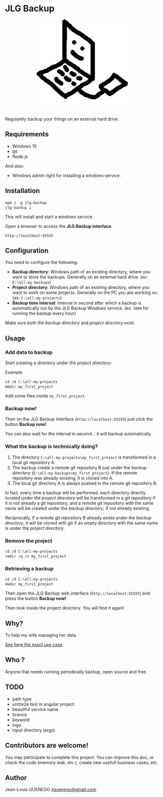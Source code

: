 # JLG Backup

<div align="center">
  <img src="./client/src/assets/logo.png" width="300" />
</div>

Regularely backup your things on an external hard drive.

## Requirements

- Windows 10
- git
- Node.js

And also:

- Windows admin right for installing a windows service.

## Installation

```
npm i -g jlg-backup
jlg-backup i
```

This will install and start a windows service.

Open a browser to access the **JLG Backup interface**.

```
http://localhost:55555
```

## Configuration

You need to configure the following:

- **Backup directory**: Windows path of an existing directory, where you want to store the backups. Generally on an external hard drive. (ex: `E:\all-my-backups`)
- **Project directory**: Windows path of an existing directory, where you want to work on some projects. Generally on the PC you are working on. (ex: `C:\all-my-projects`)
- **Backup time interval**: Interval in second after which a backup is automatically run by the JLG Backup Windows service. (ex: `3600` for running the backup every hour)

Make sure both the _backup directory_ and _project directory_ exist.

## Usage

### Add data to backup

Start creating a directory under the _project directory_:

Example

```
cd /d C:\all-my-projects
mkdir my_first_project
```

Add some files inside `my_first_project`.

### Backup now!

Then on the JLG Backup interface (`http://localhost:55555`) just click the button **Backup now!**

You can also wait for the interval in second... it will backup automatically.

### What the backup is technically doing?

1. The directory `C:\all-my-projects\my_first_project` is transformed in a local git repository A.
2. The backup create a remote git repository B just under the _backup directory_ (`E:\all-my-backups\my_first_project`). If the remote repository was already existing, it is cloned into A.
3. The local git directory A is always pushed in the remote git repository B.

In fact, every time a backup will be performed, each directory directly located under the _project directory_ will be transformed in a git repository if it is not already a git repository, and a remote git repository with the same name will be created under the _backup directory_, if not already existing.

Reciprocally, if a remote git repository B already exists under the _backup directory_, it will be cloned with git if an empty directory with the same name is under the _project directory_.

### Remove the project

```
cd /d C:\all-my-projects
rmdir /q /s my_first_project
```

### Retrieving a backup

```
cd /d C:\all-my-projects
mkdir my_first_project
```

Then open the JLG Backup web interface (`http://localhost:55555`) and press the button **Backup now!**

Then look inside the project directory. You will find it again!

## Why?

To help my wife managing her data.

[See here the exact use case.](./doc/why.md)

## Who ?

Anyone that needs running periodically backup, open source and free.

## TODO

- path type
- unit/e2e test in angular project.
- beautiful service name
- licence
- keyword
- logo
- input directory (ergo)

## Contributors are welcome!

You may participate to complete this project. You can improve this doc, or check the code (memory leak, etc.), create new usefull business cases, etc.

## Author

Jean-Louis GUENEGO <jlguenego@gmail.com>

